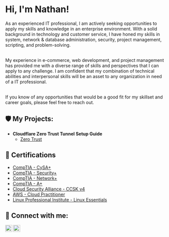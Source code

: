 <h1>Hi, I'm Nathan!</h1>
As an experienced IT professional, I am actively seeking opportunities to apply my skills and knowledge in an enterprise environment. With a solid background in technology and customer service, I have honed my skills in system, network & database administration, security, project management, scripting, and problem-solving.<br><br>

My experience in e-commerce, web development, and project management has provided me with a diverse range of skills and perspectives that I can apply to any challenge. I am confident that my combination of technical abilities and interpersonal skills will be an asset to any organization in need of a IT professional.<br><br>

If you know of any opportunities that would be a good fit for my skillset and career goals, please feel free to reach out.<br>


<h2>🛡️ My Projects:</h2>

- <b>Cloudflare Zero Trust Tunnel Setup Guide</b>
  - [Zero Trust](https://nathangisvold.com/zero-trust/)

<h2>📜 Certifications</h2>

- [CompTIA - CySA+](https://www.credly.com/users/nathaniel-gisvold/badges)
- [CompTIA - Security+](https://www.credly.com/users/nathaniel-gisvold/badges)
- [CompTIA - Network+](https://www.credly.com/users/nathaniel-gisvold/badges)
- [CompTIA - A+](https://www.credly.com/users/nathaniel-gisvold/badges)
- [Cloud Security Alliance - CCSK v4](https://www.credly.com/users/nathaniel-gisvold/badges)
- [AWS - Cloud Practitioner](https://www.credly.com/users/nathaniel-gisvold/badges)
- [Linux Professional Institute - Linux Essentials](https://lpi.org/v/LPI000572090/bdpb4nxjjk)

<h2> 🤖 Connect with me:</h2>

[<img align="left" alt="Nathan Gisvold | Twitter" width="22px" src="https://cdn.jsdelivr.net/npm/simple-icons@v3/icons/twitter.svg" />][twitter]
[<img align="left" alt="Nathan Gisvold | LinkedIn" width="22px" src="https://cdn.jsdelivr.net/npm/simple-icons@v3/icons/linkedin.svg" />][linkedin]

[twitter]: https://twitter.com/nathangisvold
[linkedin]: https://linkedin.com/in/nathangisvold

<!--
**ngisvold/ngisvold** is a ✨ _special_ ✨ repository because its `README.md` (this file) appears on your GitHub profile.

Here are some ideas to get you started:

- 🔭 I’m currently working on ...
- 🌱 I’m currently learning ...
- 👯 I’m looking to collaborate on ...
- 🤔 I’m looking for help with ...
- 💬 Ask me about ...
- 📫 How to reach me: ...
- 😄 Pronouns: ...
- ⚡ Fun fact: ...
-->
